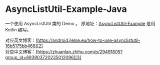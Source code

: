 # AsyncListUtil-Example-Java

一个使用 AsyncListUtil 类的 Demo 。
原地址：[AsyncListUtil-Example][1] 是用 Kotlin 编写。

对应英文博客：[https://android.jlelse.eu/how-to-use-asynclistutil-16b5175bb468][2]  
对应中文博客：[https://zhuanlan.zhihu.com/p/29491805?group_id=893903720235012096][3]


  [1]: https://github.com/jasonwyatt/AsyncListUtil-Example
  [2]: https://android.jlelse.eu/how-to-use-asynclistutil-16b5175bb468
  [3]: https://zhuanlan.zhihu.com/p/29491805?group_id=893903720235012096
